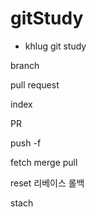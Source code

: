 # gitStudy

* khlug git study

branch

pull request

index

PR

push -f

fetch merge pull

reset 리베이스 롤백

stach
